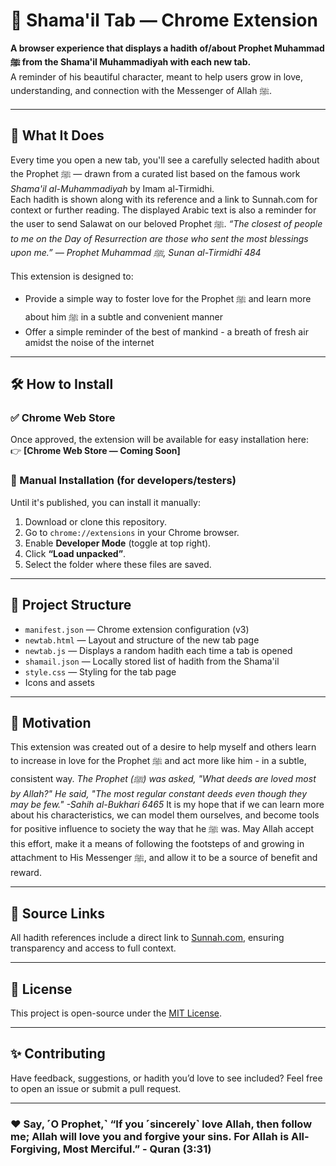 # 🌟 Shama'il Tab — Chrome Extension

**A browser experience that displays a hadith of/about Prophet Muhammad ﷺ from the Shama'il Muhammadiyah with each new tab.**  
A reminder of his beautiful character, meant to help users grow in love, understanding, and connection with the Messenger of Allah ﷺ.

---

## 📌 What It Does

Every time you open a new tab, you'll see a carefully selected hadith about the Prophet ﷺ — drawn from a curated list based on the famous work *Shama'il al-Muhammadiyah* by Imam al-Tirmidhi.  
Each hadith is shown along with its reference and a link to Sunnah.com for context or further reading.
The displayed Arabic text is also a reminder for the user to send Salawat on our beloved Prophet ﷺ.
_“The closest of people to me on the Day of Resurrection are those who sent the most blessings upon me.” — Prophet Muhammad ﷺ, Sunan al-Tirmidhī 484_

This extension is designed to:
- Provide a simple way to foster love for the Prophet ﷺ and learn more about him ﷺ in a subtle and convenient manner
- Offer a simple reminder of the best of mankind - a breath of fresh air amidst the noise of the internet

---

## 🛠 How to Install

### ✅ Chrome Web Store

Once approved, the extension will be available for easy installation here:  
👉 **[Chrome Web Store — Coming Soon]**

### 🧪 Manual Installation (for developers/testers)

Until it's published, you can install it manually:

1. Download or clone this repository.
2. Go to `chrome://extensions` in your Chrome browser.
3. Enable **Developer Mode** (toggle at top right).
4. Click **“Load unpacked”**.
5. Select the folder where these files are saved.

---

## 📂 Project Structure

- `manifest.json` — Chrome extension configuration (v3)
- `newtab.html` — Layout and structure of the new tab page
- `newtab.js` — Displays a random hadith each time a tab is opened
- `shamail.json` — Locally stored list of hadith from the Shama'il
- `style.css` — Styling for the tab page
- Icons and assets

---

## 🤲 Motivation

This extension was created out of a desire to help myself and others learn to increase in love for the Prophet ﷺ and act more like him - in a subtle, consistent way.
_The Prophet (ﷺ) was asked, "What deeds are loved most by Allah?" He said, "The most regular constant deeds even though they may be few." -Sahih al-Bukhari 6465_
It is my hope that if we can learn more about his characteristics, we can model them ourselves, and become tools for positive influence to society the way that he ﷺ was.
May Allah accept this effort, make it a means of following the footsteps of and growing in attachment to His Messenger ﷺ, and allow it to be a source of benefit and reward.

---

## 📖 Source Links

All hadith references include a direct link to [Sunnah.com](https://sunnah.com), ensuring transparency and access to full context.

---

## 📜 License

This project is open-source under the [MIT License](LICENSE).

---

## ✨ Contributing

Have feedback, suggestions, or hadith you’d love to see included? Feel free to open an issue or submit a pull request.

---

### ❤️ Say, ˹O Prophet,˺ “If you ˹sincerely˺ love Allah, then follow me; Allah will love you and forgive your sins. For Allah is All-Forgiving, Most Merciful.” - Quran (3:31) 
